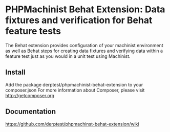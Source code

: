 # PHPMachinist Behat Extension: Data fixtures and verification for Behat feature tests

The Behat extension provides configuration of your machinist environment as well as Behat steps for creating data
fixtures and verifying data within a feature test just as you would in a unit test using Machinist.

## Install
Add the package derptest/phpmachinist-behat-extension to your composer.json
For more information about Composer, please visit http://getcomposer.org

## Documentation
https://github.com/derptest/phpmachinst-behat-extension/wiki